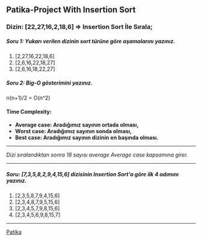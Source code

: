 ## Patika-Project With Insertion Sort
### Dizin: [22,27,16,2,18,6] => Insertion Sort İle Sırala;
##### Soru 1: Yukarı verilen dizinin sort türüne göre aşamalarını yazınız.
1) [2,27,16,22,18,6]
2) [2,6,16,22,18,27]
3) [2,6,16,18,22,27]
##### Soru 2: Big-O gösterimini yazınız.
n(n+1)/2 = O(n^2)
#### Time Complexity: 
- **Average case: Aradığımız sayının ortada olması,**
- **Worst case: Aradığımız sayının sonda olması,**
- **Best case: Aradığımız sayının dizinin en başında olması.**
----------------------------------------------------------------------------------------------------
*Dizi sıralandıktan sonra 18 sayısı average Average case kapsamına girer.*

----------------------------------------------------------------------------------------------------
##### Soru: [7,3,5,8,2,9,4,15,6] dizisinin Insertion Sort'a göre ilk 4 adımını yazınız.
1) [2,3,5,8,7,9,4,15,6]
2) [2,3,4,8,7,9,5,15,6]
3) [2,3,4,5,7,9,8,15,6]
4) [2,3,4,5,6,9,8,15,7]
-----------------------------------------------------------------------------------------------------
[Patika](https://www.patika.dev/tr)





